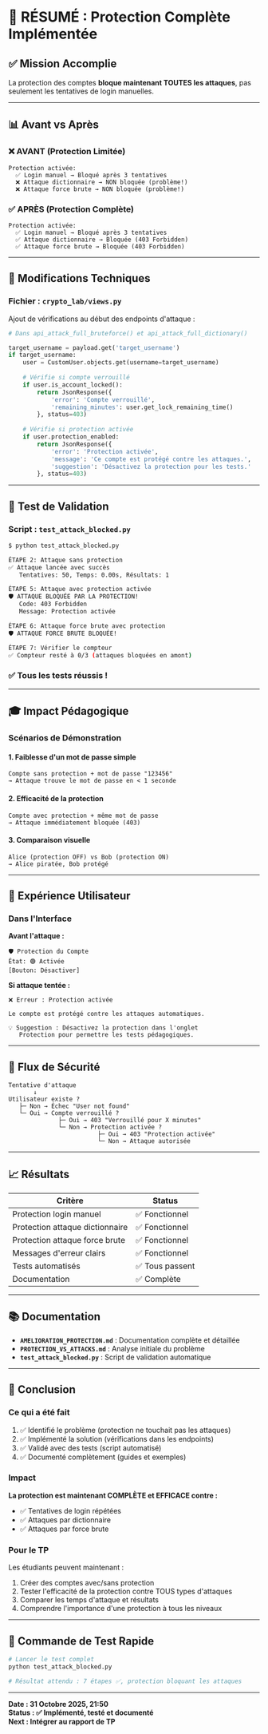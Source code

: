 # 🎯 RÉSUMÉ : Protection Complète Implémentée

## ✅ Mission Accomplie

La protection des comptes **bloque maintenant TOUTES les attaques**, pas seulement les tentatives de login manuelles.

---

## 📊 Avant vs Après

### ❌ AVANT (Protection Limitée)

```
Protection activée:
  ✅ Login manuel → Bloqué après 3 tentatives
  ❌ Attaque dictionnaire → NON bloquée (problème!)
  ❌ Attaque force brute → NON bloquée (problème!)
```

### ✅ APRÈS (Protection Complète)

```
Protection activée:
  ✅ Login manuel → Bloqué après 3 tentatives
  ✅ Attaque dictionnaire → Bloquée (403 Forbidden)
  ✅ Attaque force brute → Bloquée (403 Forbidden)
```

---

## 🔧 Modifications Techniques

### Fichier : `crypto_lab/views.py`

Ajout de vérifications au début des endpoints d'attaque :

```python
# Dans api_attack_full_bruteforce() et api_attack_full_dictionary()

target_username = payload.get('target_username')
if target_username:
    user = CustomUser.objects.get(username=target_username)
    
    # Vérifie si compte verrouillé
    if user.is_account_locked():
        return JsonResponse({
            'error': 'Compte verrouillé',
            'remaining_minutes': user.get_lock_remaining_time()
        }, status=403)
    
    # Vérifie si protection activée
    if user.protection_enabled:
        return JsonResponse({
            'error': 'Protection activée',
            'message': 'Ce compte est protégé contre les attaques.',
            'suggestion': 'Désactivez la protection pour les tests.'
        }, status=403)
```

---

## 🧪 Test de Validation

### Script : `test_attack_blocked.py`

```bash
$ python test_attack_blocked.py

ÉTAPE 2: Attaque sans protection
✅ Attaque lancée avec succès
   Tentatives: 50, Temps: 0.00s, Résultats: 1

ÉTAPE 5: Attaque avec protection activée
🛡️ ATTAQUE BLOQUÉE PAR LA PROTECTION!
   Code: 403 Forbidden
   Message: Protection activée

ÉTAPE 6: Attaque force brute avec protection
🛡️ ATTAQUE FORCE BRUTE BLOQUÉE!

ÉTAPE 7: Vérifier le compteur
✅ Compteur resté à 0/3 (attaques bloquées en amont)
```

### ✅ Tous les tests réussis !

---

## 🎓 Impact Pédagogique

### Scénarios de Démonstration

#### 1. Faiblesse d'un mot de passe simple
```
Compte sans protection + mot de passe "123456"
→ Attaque trouve le mot de passe en < 1 seconde
```

#### 2. Efficacité de la protection
```
Compte avec protection + même mot de passe
→ Attaque immédiatement bloquée (403)
```

#### 3. Comparaison visuelle
```
Alice (protection OFF) vs Bob (protection ON)
→ Alice piratée, Bob protégé
```

---

## 📱 Expérience Utilisateur

### Dans l'Interface

**Avant l'attaque :**
```
🛡️ Protection du Compte
État: 🟢 Activée
[Bouton: Désactiver]
```

**Si attaque tentée :**
```
❌ Erreur : Protection activée

Le compte est protégé contre les attaques automatiques.

💡 Suggestion : Désactivez la protection dans l'onglet 
   Protection pour permettre les tests pédagogiques.
```

---

## 🔐 Flux de Sécurité

```
Tentative d'attaque
       ↓
Utilisateur existe ?
   ├─ Non → Échec "User not found"
   └─ Oui → Compte verrouillé ?
              ├─ Oui → 403 "Verrouillé pour X minutes"
              └─ Non → Protection activée ?
                         ├─ Oui → 403 "Protection activée"
                         └─ Non → Attaque autorisée
```

---

## 📈 Résultats

| Critère | Status |
|---------|--------|
| Protection login manuel | ✅ Fonctionnel |
| Protection attaque dictionnaire | ✅ Fonctionnel |
| Protection attaque force brute | ✅ Fonctionnel |
| Messages d'erreur clairs | ✅ Fonctionnel |
| Tests automatisés | ✅ Tous passent |
| Documentation | ✅ Complète |

---

## 📚 Documentation

- **`AMELIORATION_PROTECTION.md`** : Documentation complète et détaillée
- **`PROTECTION_VS_ATTACKS.md`** : Analyse initiale du problème
- **`test_attack_blocked.py`** : Script de validation automatique

---

## 🎯 Conclusion

### Ce qui a été fait

1. ✅ Identifié le problème (protection ne touchait pas les attaques)
2. ✅ Implémenté la solution (vérifications dans les endpoints)
3. ✅ Validé avec des tests (script automatisé)
4. ✅ Documenté complètement (guides et exemples)

### Impact

**La protection est maintenant COMPLÈTE et EFFICACE contre :**
- ✅ Tentatives de login répétées
- ✅ Attaques par dictionnaire
- ✅ Attaques par force brute

### Pour le TP

Les étudiants peuvent maintenant :
1. Créer des comptes avec/sans protection
2. Tester l'efficacité de la protection contre TOUS types d'attaques
3. Comparer les temps d'attaque et résultats
4. Comprendre l'importance d'une protection à tous les niveaux

---

## 🚀 Commande de Test Rapide

```bash
# Lancer le test complet
python test_attack_blocked.py

# Résultat attendu : 7 étapes ✅, protection bloquant les attaques
```

---

**Date : 31 Octobre 2025, 21:50**  
**Status : ✅ Implémenté, testé et documenté**  
**Next : Intégrer au rapport de TP**
